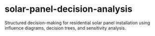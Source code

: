 # solar-panel-decision-analysis
Structured decision-making for residential solar panel installation using influence diagrams, decision trees, and sensitivity analysis.
